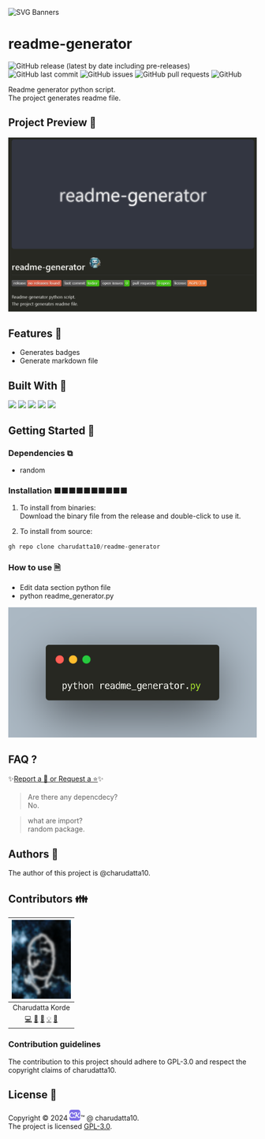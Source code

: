  
<!-- PROJECT Banner ![Readme](./Designer%20(3).png)-->
![SVG Banners](https://svg-banners.vercel.app/api?type=luminance&text1=readme-generator&width=1020&height=460)
<!-- PROJECT TITLE --> <!-- <a name="readme-top"></a> -->
# readme-generator <!-- PROJECT LOGO ![Readme](./Designer%20(3).png) -->

<!-- PROJECT SHIELDS -->
![GitHub release (latest by date including pre-releases)](https://img.shields.io/github/v/release/charudatta10/readme-generator?include_prereleases)
![GitHub last commit](https://img.shields.io/github/last-commit/charudatta10/readme-generator)
![GitHub issues](https://img.shields.io/github/issues-raw/charudatta10/readme-generator)
![GitHub pull requests](https://img.shields.io/github/issues-pr/charudatta10/readme-generator)
![GitHub](https://img.shields.io/github/license/charudatta10/readme-generator)

<!-- Project Description -->
Readme generator python script.  
The project generates readme file.   

<!-- SHARING ON SOCIAL MEDIA -->

<!-- TABLE OF CONTENTS -->

## Project Preview 📖 <!-- Usage screenshots -->

![Screenshot](Screenshot.png)

<!-- <p align="right"><a href="#readme-top">Jump to Top<img src="https://raw.githubusercontent.com/Tarikul-Islam-Anik/Animated-Fluent-Emojis/master/Emojis/Hand gestures/Index Pointing Up.png" alt="Pointing Up" width="25" height="25" /></a></p>
-->

## Features 🌟

- Generates badges
- Generate markdown file


## Built With 🔧
![](https://img.shields.io/badge/Javascript-0D1629?style=for-the-badge&logo=javaScript&logoColor=fff) ![](https://img.shields.io/badge/Css3-24AE53?style=for-the-badge&logo=css3&logoColor=fff) ![](https://img.shields.io/badge/Html5-BB9DBD?style=for-the-badge&logo=html5&logoColor=000) ![](https://img.shields.io/badge/Python-448EEA?style=for-the-badge&logo=python&logoColor=fff) ![](https://img.shields.io/badge/Latex-D8C458?style=for-the-badge&logo=latex&logoColor=000) 

<!-- GETTING STARTED -->

## Getting Started 🌱

### Dependencies ⧉

- random


### Installation ■■■■■■■■■■

1. To install from binaries:  
   Download the binary file from the release and double-click to use it.

2. To install from source:

```PowerShell
gh repo clone charudatta10/readme-generator
```
 
### How to use 🗎

- Edit data section python file
- python readme_generator.py


![Screenshot](carbon.png)


## FAQ ?

✨[Report a 🐛 or Request a ⭐](https://github.com/charudatta10/readme-generator/issues)✨

> Are there any depencdecy?    
   No.    
   
> what are import?    
   random package.    
   


<!-- CONTRIBUTING -->

## Authors 👱

The author of this project is @charudatta10.  

## Contributors 👪

| ![](profile-picture.png) |
| :---: | 
| Charudatta Korde |
| [💻](#code-charudatta10)  [📖](#doc-charudatta10)  [🎨](#design-charudatta10)  [💡](#example-charudatta10)  [🤔](#ideas-charudatta10)|


### Contribution guidelines

The contribution to this project should adhere to GPL-3.0 and respect the copyright claims of charudatta10.

## License 📜

Copyright :copyright: 2024 ![ck](favicon05.svg):tm: @ charudatta10.   
The project is licensed [GPL-3.0](./LICENSE).

